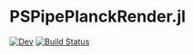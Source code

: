 # PSPipePlanckRender.jl

<!-- [![Stable](https://img.shields.io/badge/docs-stable-blue.svg)](https://xzackli.github.io/PSPipePlanckRender.jl/stable) -->
[![Dev](https://img.shields.io/badge/docs-dev-blue.svg)](https://xzackli.github.io/PSPipePlanckRender.jl/dev)
[![Build Status](https://github.com/xzackli/PSPipePlanckRender.jl/workflows/CI/badge.svg)](https://github.com/xzackli/PSPipePlanckRender.jl/actions)
<!-- [![Coverage](https://codecov.io/gh/xzackli/PSPipePlanckRender.jl/branch/master/graph/badge.svg)](https://codecov.io/gh/xzackli/PSPipePlanckRender.jl) -->
